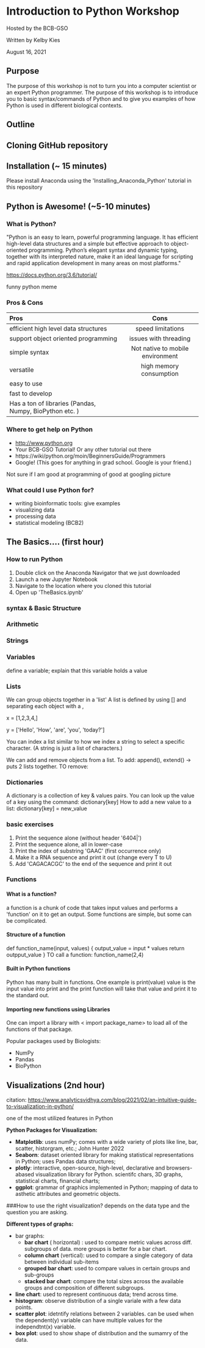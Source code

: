 # Introduction to Python Workshop
Hosted by the BCB-GSO

Written by Kelby Kies

August 16, 2021

## Purpose
The purpose of this workshop is not to turn you into a computer scientist or an expert Python programmer. The purpose of this workshop is to introduce you to basic syntax/commands of Python and to give you examples of how Python is used in different biological contexts. 

## Outline
## Cloning GitHub repository


## Installation (~ 15 minutes)
Please install Anaconda using the 'Installing_Anaconda_Python' tutorial in this repository



## Python is Awesome! (~5-10 minutes)
### What is Python?
"Python is an easy to learn, powerful programming language. It has efficient high-level data structures and a simple but effective approach to object-oriented programming. Python’s elegant syntax and dynamic typing, together with its interpreted nature, make it an ideal language for scripting and rapid application development in many areas on most platforms."

<https://docs.python.org/3.6/tutorial/>

funny python meme


### Pros & Cons
|Pros | Cons | 
|:-----|:----:|
|efficient high level data structures|speed limitations|
|support object oriented programming|issues with threading|
|simple syntax|Not native to mobile environment|
|versatile|high memory consumption|
|easy to use||
|fast to develop||
|Has a ton of libraries (Pandas, Numpy, BioPython etc. )||



### Where to get help on Python
- http://www.python.org
- Your BCB-GSO Tutorial! Or any other tutorial out there
- https://wiki/python.org/moin/BeginnersGuide/Programmers
- Google! (This goes for anything in grad school. Google is your friend.) 

Not sure if I am good at programming of good at googling picture

### What could I use Python for?
- writing bioinformatic tools: give examples
- visualizing data
- processing data
- statistical modeling (BCB2)

## The Basics.... (first hour)
### How to run Python

1. Double click on the Anaconda Navigator that we just downloaded
2. Launch a new Jupyter Notebook
3. Navigate to the location where you cloned this tutorial
4. Open up 'TheBasics.ipynb'


### syntax & Basic Structure


### Arithmetic
### Strings
### Variables
define a variable; explain that this variable holds a value
### Lists
We can group objects together in a 'list' 
A list is defined by using [] and separating each object with a ,

x = [1,2,3,4,]

y = ['Hello', 'How', 'are', 'you', 'today?']

You can index a list similar to how we index a string to select a specific character. 
(A string is just a list of characters.)

We can add and remove objects from a list. 
To add: append(), extend() -> puts 2 lists together. 
TO remove: 



### Dictionaries
A dictionary is a collection of key & values pairs. 
You can look up the value of a key using the command: dictionary[key]
How to add a new value to a list: dictionary[key] = new_value



### basic exercises
1. Print the sequence alone (without header '6404|')
2. Print the sequence alone, all in lower-case
3. Print the index of substring 'GAAC' (first occurrence only)
4. Make it a RNA sequence and print it out (change every T to U)
5. Add 'CAGACACGC' to the end of the sequence and print it out


### Functions

#### What is a function?
a function is a chunk of code that takes input values and performs a 'function' on it to get an output. Some functions are simple, but some can be complicated. 

#### Structure of a function
 def function_name(input, values)
 {
 output_value = input * values
 return outpput_value
 }
 TO call a function: 
 function_name(2,4)
 
#### Built in Python functions
Python has many built in functions. One example is print(value)
value is the input value into print and the print function will take that value and print it to the standard out. 

#### Importing new functions using Libraries
One can import a library with < import package_name> to load all of the functions of that package. 

Popular packages used by Biologists: 

* NumPy
* Pandas
* BioPython

 

## Visualizations (2nd hour)
citation: https://www.analyticsvidhya.com/blog/2021/02/an-intuitive-guide-to-visualization-in-python/

one of the most utilized features in Python

**Python Packages for Visualization:**

* **Matplotlib**: uses numPy; comes with a wide variety of plots like line, bar, scatter, historgram, etc.; John Hunter 2022
* **Seaborn**: dataset oriented library for making statistical representations in Python; uses Pandas data structures; 
* **plotly**: interactive, open-source, high-level, declarative and browsers-abased visualization library for Python. scientifc chars, 3D graphs, statistical charts, financial charts; 
* **ggplot**: grammar of graphics implemented in Python; mapping of data to asthetic attributes and geometric objects. 


###How to use the right visualization?
depends on the data type and the question you are asking. 

**Different types of graphs:** 

* bar graphs:
	* **bar chart** ( horizontal) : used to compare metric values across diff. subgroups of data. more groups is better for a bar chart.
	* **column chart** (vertical):  used to compare a single category of data between individual sub-items
	* **grouped bar chart**: used to compare values in certain groups and sub-groups
	* **stacked bar chart**: compare the total sizes across the available groups and composition of different subgroups. 
* **line chart**: used to represent continuous data; trend across time. 
* **histogram**: observe distribution of a single variale with a few data points. 
* **scatter plot**: idetntify relations between 2 variables. can be used when the dependent(y) variable can have multiple values for the independtnt(x) variable. 
* **box plot**: used to show shape of distribution and the sumamry of the data. 





